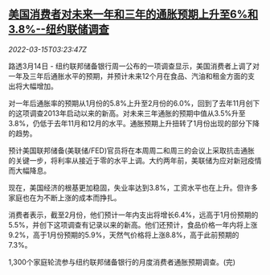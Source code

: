<!--1647315062000-->
[美国消费者对未来一年和三年的通胀预期上升至6%和3.8%--纽约联储调查](https://cn.reuters.com/article/us-nyfed-consumer-inflation-0315-idCNKCS2LC09K)
------

<div><i>2022-03-15T03:23:47Z</i></div><p>路透3月14日 - 纽约联邦储备银行周一公布的一项调查显示，美国消费者上调了对一年及三年后通胀水平的预期，并预计未来12个月在食品、汽油和租金方面的支出将大幅增加。</p><p>对一年后通胀率的预期从1月份的5.8%上升至2月份的6.0%，回到了去年11月创下的这项调查2013年启动以来的新高。对未来三年通胀的预期中值从3.5%升至3.8%，仍低于去年11月和12月的水平。通胀预期上升扭转了1月份出现的部分下降的趋势。</p><p>预计美国联邦储备(美联储/FED)官员将在本周周二和周三的会议上采取抗击通胀的关键一步，将利率从接近于零的水平上调。大约两年前，美联储为应对新冠疫情而大幅降息。</p><p>现在，美国经济的根基更加稳固，失业率达到3.8%，工资水平也在上升。但许多家庭也在为不断上涨的成本而挣扎。</p><p>消费者表示，截至2月份，他们预计一年内支出将增长6.4%，远高于1月份预期的5.5%，并创下这项调查有记录以来的新高。他们还预计，食品价格一年内将上涨9.2%，高于1月份预期的5.9%，天然气价格将上涨8.8%，高于此前预期的7.3%。</p><p>1,300个家庭轮流参与纽约联邦储备银行的月度消费者通胀预期调查。(完)</p>
